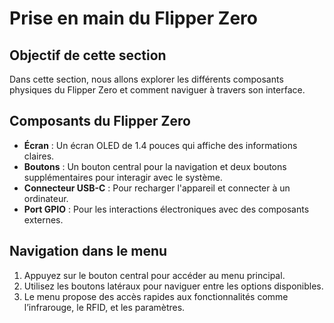 # Prise en main du Flipper Zero

## Objectif de cette section
Dans cette section, nous allons explorer les différents composants physiques du Flipper Zero et comment naviguer à travers son interface.

## Composants du Flipper Zero
- **Écran** : Un écran OLED de 1.4 pouces qui affiche des informations claires.
- **Boutons** : Un bouton central pour la navigation et deux boutons supplémentaires pour interagir avec le système.
- **Connecteur USB-C** : Pour recharger l'appareil et connecter à un ordinateur.
- **Port GPIO** : Pour les interactions électroniques avec des composants externes.

## Navigation dans le menu
1. Appuyez sur le bouton central pour accéder au menu principal.
2. Utilisez les boutons latéraux pour naviguer entre les options disponibles.
3. Le menu propose des accès rapides aux fonctionnalités comme l’infrarouge, le RFID, et les paramètres.
